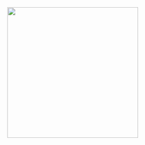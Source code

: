 <img src="https://github.com/tjdrhs90/ExPageControl/assets/52398398/2dd9c372-d157-4a24-9417-c682b1492774" width="300"/>
